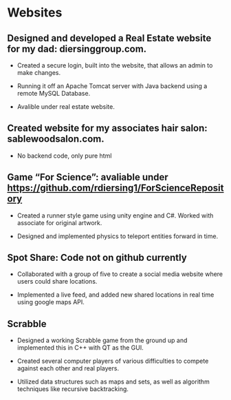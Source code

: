 # Websites

## Designed and developed a Real Estate website for my dad: diersinggroup.com.

  *	Created a secure login, built into the website, that allows an admin to make changes.
  
  *	Running it off an Apache Tomcat server with Java backend using a remote MySQL Database.
  
  *	Avalible under real estate website.
  
## Created website for my associates hair salon: sablewoodsalon.com.

  *	No backend code, only pure html
  
## Game “For Science”: avaliable under https://github.com/rdiersing1/ForScienceRepository

  *	Created a runner style game using unity engine and C#. Worked with associate for original artwork.
  
  *	Designed and implemented physics to teleport entities forward in time. 
  
## Spot Share: Code not on github currently

  *	Collaborated with a group of five to create a social media website where users could share locations.
  
  *	Implemented a live feed, and added new shared locations in real time using google maps API.
  
## Scrabble

  *	Designed a working Scrabble game from the ground up and implemented this in C++ with QT as the GUI.
  
  *	Created several computer players of various difficulties to compete against each other and real players.
  
  *	Utilized data structures such as maps and sets, as well as algorithm techniques like recursive backtracking.
  

